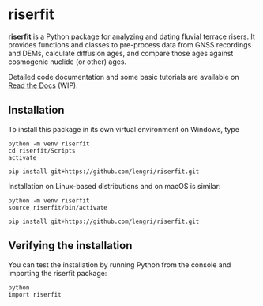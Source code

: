 # riserfit

__riserfit__ is a Python package for analyzing and dating fluvial terrace risers. It provides functions and classes to pre-process data from GNSS recordings and DEMs, calculate diffusion ages, and compare those ages against cosmogenic nuclide (or other) ages.

Detailed code documentation and some basic tutorials are available on [Read the Docs](https://riserfit.readthedocs.io/en/latest/) (WIP).

## Installation

To install this package in its own virtual environment on Windows, type
```
python -m venv riserfit
cd riserfit/Scripts
activate

pip install git+https://github.com/lengri/riserfit.git
```
Installation on Linux-based distributions and on macOS is similar:
```
python -m venv riserfit
source riserfit/bin/activate

pip install git+https://github.com/lengri/riserfit.git
```
## Verifying the installation
You can test the installation by running Python from the console and importing
the riserfit package:
```
python
import riserfit
```

